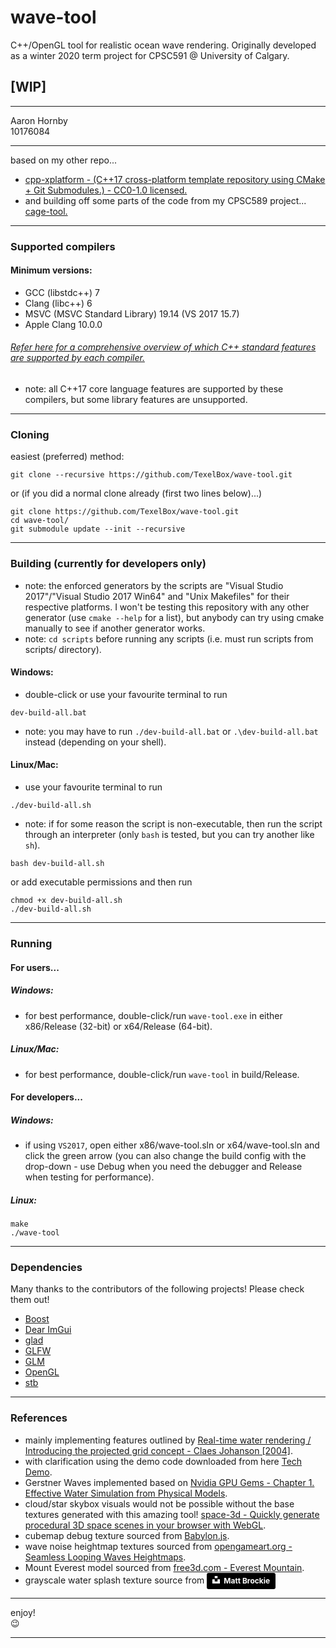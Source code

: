 # wave-tool
C++/OpenGL tool for realistic ocean wave rendering. Originally developed as a winter 2020 term project for CPSC591 @ University of Calgary.

## [WIP]

---

Aaron Hornby<br />
10176084

---

based on my other repo...
- <a href="https://github.com/TexelBox/cpp-xplatform" target="_blank">cpp-xplatform - (C++17 cross-platform template repository using CMake + Git Submodules.) - CC0-1.0 licensed.</a>
- and building off some parts of the code from my CPSC589 project... <a href="https://github.com/TexelBox/cage-tool" target="_blank">cage-tool.</a>

---

### Supported compilers
#### Minimum versions:
- GCC (libstdc++) 7
- Clang (libc++) 6
- MSVC (MSVC Standard Library) 19.14 (VS 2017 15.7)
- Apple Clang 10.0.0
###### [Refer here for a comprehensive overview of which C++ standard features are supported by each compiler.](https://en.cppreference.com/w/cpp/compiler_support)
- note: all C++17 core language features are supported by these compilers, but some library features are unsupported.

---

### Cloning
easiest (preferred) method:
```
git clone --recursive https://github.com/TexelBox/wave-tool.git
```
or (if you did a normal clone already (first two lines below)...)
```
git clone https://github.com/TexelBox/wave-tool.git
cd wave-tool/
git submodule update --init --recursive
```

---

### Building (currently for developers only)
- note: the enforced generators by the scripts are "Visual Studio 2017"/"Visual Studio 2017 Win64" and "Unix Makefiles" for their respective platforms. I won't be testing this repository with any other generator (use `cmake --help` for a list), but anybody can try using cmake manually to see if another generator works.
- note: `cd scripts` before running any scripts (i.e. must run scripts from scripts/ directory).
#### Windows:
- double-click or use your favourite terminal to run
```
dev-build-all.bat
```
- note: you may have to run `./dev-build-all.bat` or `.\dev-build-all.bat` instead (depending on your shell).
#### Linux/Mac:
- use your favourite terminal to run
```
./dev-build-all.sh
```
- note: if for some reason the script is non-executable, then run the script through an interpreter (only `bash` is tested, but you can try another like `sh`).
```
bash dev-build-all.sh
```
or add executable permissions and then run
```
chmod +x dev-build-all.sh
./dev-build-all.sh
```

---

### Running
#### For users...
##### Windows:
- for best performance, double-click/run `wave-tool.exe` in either x86/Release (32-bit) or x64/Release (64-bit).
##### Linux/Mac:
- for best performance, double-click/run `wave-tool` in build/Release.

#### For developers...
##### Windows:
- if using `VS2017`, open either x86/wave-tool.sln or x64/wave-tool.sln and click the green arrow (you can also change the build config with the drop-down - use Debug when you need the debugger and Release when testing for performance).
##### Linux:
```
make
./wave-tool
```

---

### Dependencies
Many thanks to the contributors of the following projects! Please check them out!
- <a href="https://www.boost.org/" target="_blank">Boost</a>
- <a href="https://github.com/ocornut/imgui" target="_blank">Dear ImGui</a>
- <a href="https://github.com/Dav1dde/glad" target="_blank">glad</a>
- <a href="https://github.com/glfw/glfw" target="_blank">GLFW</a>
- <a href="https://github.com/g-truc/glm" target="_blank">GLM</a>
- <a href="https://www.opengl.org/" target="_blank">OpenGL</a>
- <a href="https://github.com/nothings/stb" target="_blank">stb</a>

---

### References
- mainly implementing features outlined by <a href="https://fileadmin.cs.lth.se/graphics/theses/projects/projgrid/projgrid-hq.pdf" target="_blank">Real-time water rendering / Introducing the projected grid concept - Claes Johanson [2004]</a>.
- with clarification using the demo code downloaded from here <a href="https://fileadmin.cs.lth.se/graphics/theses/projects/projgrid/" target="_blank">Tech Demo</a>.
- Gerstner Waves implemented based on <a href="https://developer.nvidia.com/gpugems/gpugems/part-i-natural-effects/chapter-1-effective-water-simulation-physical-models" target="_blank">Nvidia GPU Gems - Chapter 1. Effective Water Simulation from Physical Models</a>.
- cloud/star skybox visuals would not be possible without the base textures generated with this amazing tool! <a href="https://github.com/wwwtyro/space-3d" target="_blank">space-3d - Quickly generate procedural 3D space scenes in your browser with WebGL</a>.
- cubemap debug texture sourced from <a href="https://github.com/BabylonJS/Babylon.js/tree/master/Playground/textures/cubemapDebug" target="_blank">Babylon.js</a>.
- wave noise heightmap textures sourced from <a href="https://opengameart.org/content/seamless-looping-waves-heightmaps" target="_blank">opengameart.org - Seamless Looping Waves Heightmaps</a>.
- Mount Everest model sourced from <a href="https://free3d.com/3d-model/everest-mountain-930871.html" target="_blank">free3d.com - Everest Mountain</a>.
- grayscale water splash texture source from <a style="background-color:black;color:white;text-decoration:none;padding:4px 6px;font-family:-apple-system, BlinkMacSystemFont, &quot;San Francisco&quot;, &quot;Helvetica Neue&quot;, Helvetica, Ubuntu, Roboto, Noto, &quot;Segoe UI&quot;, Arial, sans-serif;font-size:12px;font-weight:bold;line-height:1.2;display:inline-block;border-radius:3px" href="https://unsplash.com/@oceanobsessed?utm_medium=referral&amp;utm_campaign=photographer-credit&amp;utm_content=creditBadge" target="_blank" rel="noopener noreferrer" title="Download free do whatever you want high-resolution photos from Matt Brockie"><span style="display:inline-block;padding:2px 3px"><svg xmlns="http://www.w3.org/2000/svg" style="height:12px;width:12px;position:relative;vertical-align:middle;top:-2px;fill:white" viewBox="0 0 32 32"><title>unsplash-logo</title><path d="M10 9V0h12v9H10zm12 5h10v18H0V14h10v9h12v-9z"></path></svg></span><span style="display:inline-block;padding:2px 3px">Matt Brockie</span></a>

---

enjoy!<br />
:wink:

---

